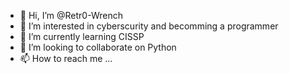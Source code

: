 - 👋 Hi, I’m @Retr0-Wrench
- 👀 I’m interested in cyberscurity and becomming a programmer
- 🌱 I’m currently learning CISSP
- 💞️ I’m looking to collaborate on Python
- 📫 How to reach me ...

<!---
Retr0-Wrench/Retr0-Wrench is a ✨ special ✨ repository because its `README.md` (this file) appears on your GitHub profile.
You can click the Preview link to take a look at your changes.
--->
